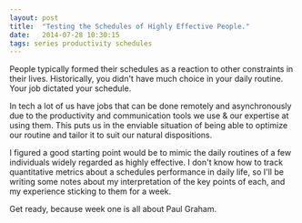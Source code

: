 ```yaml
---
layout: post
title:  "Testing the Schedules of Highly Effective People."
date:   2014-07-28 10:30:15
tags: series productivity schedules
---
```


People typically formed their schedules as a reaction to other constraints in their lives. Historically, you didn't have much choice in your daily routine. Your job dictated your schedule. 

In tech a lot of us have jobs that can be done remotely and asynchronously due to the productivity and communication tools we use & our expertise at using them. This puts us in the enviable situation of being able to optimize our routine and tailor it to suit our natural dispositions.

I figured a good starting point would be to mimic the daily routines of a few individuals widely regarded as highly effective. I don't know how to track quantitative metrics about a schedules performance in daily life, so I'll be writing some notes about my interpretation of the key points of each, and my experience sticking to them for a week.

Get ready, because week one is all about Paul Graham.
